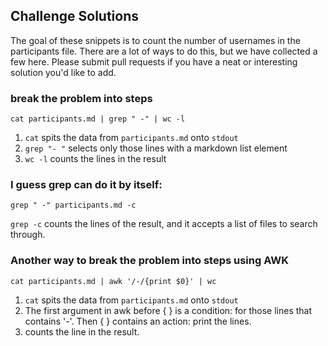 ## Challenge Solutions

The goal of these snippets is to count the number of usernames in the participants file. There are a lot of ways to do this, but we have collected a few here. Please submit pull requests if you have a neat or interesting solution you'd like to add.

### break the problem into steps

    cat participants.md | grep " -" | wc -l

1. ``cat`` spits the data from ``participants.md`` onto ``stdout``
1. ``grep "- "`` selects only those lines with a markdown list element
1. ``wc -l`` counts the lines in the result

### I guess grep can do it by itself:

    grep " -" participants.md -c
    
``grep -c`` counts the lines of the result, and it accepts a list of files to search through.

### Another way to break the problem into steps using AWK 

    cat participants.md | awk '/-/{print $0}' | wc
1. ``cat`` spits the data from ``participants.md`` onto ``stdout``
2. The first argument in awk before { } is a condition: for those lines that contains '-'. Then { } contains an action: print the lines. 
3. counts the line in the result. 

